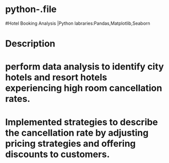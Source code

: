 # python-.file
#Hotel Booking Analysis |Python labraries:Pandas,Matplotlib,Seaborn
# Description
# perform data analysis to identify city hotels and resort hotels experiencing high room cancellation rates.
# Implemented strategies to describe the cancellation rate by adjusting pricing strategies and offering discounts to customers.
